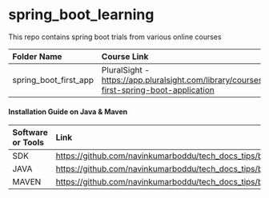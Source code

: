 # spring_boot_learning
This repo contains spring boot trials from various online courses

| Folder Name           | Course Link                                                                          |
|:----------------------|:-------------------------------------------------------------------------------------|
| spring_boot_first_app | PluralSight - https://app.pluralsight.com/library/courses/creating-first-spring-boot-application |

#### Installation Guide on Java & Maven

| Software or Tools | Link |
|:---------------------|:-------------------------------------------------------------------------------------|
| SDK | https://github.com/navinkumarboddu/tech_docs_tips/blob/main/java/sdk_install.md |
| JAVA | https://github.com/navinkumarboddu/tech_docs_tips/blob/main/java/install_java_using_sdk.md |
| MAVEN | https://github.com/navinkumarboddu/tech_docs_tips/blob/main/java/install_maven_using_sdk.md |
